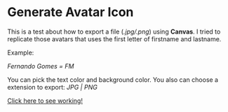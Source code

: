 # Generate Avatar Icon

This is a test about how to export a file (_.jpg/.png_) using **Canvas**. I tried to replicate those avatars that uses the first letter of firstname and lastname.

Example:

_Fernando Gomes = FM_

You can pick the text color and background color. You also can choose a extension to export: _JPG | PNG_

[Click here to see working!](https://ihfernando.gitlab.io/generate-avatar-icon)
